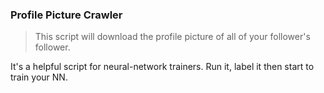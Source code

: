 ### Profile Picture Crawler
> This script will download the profile picture of all of your follower's follower.

It's a helpful script for neural-network trainers. Run it, label it then start to train your NN.

